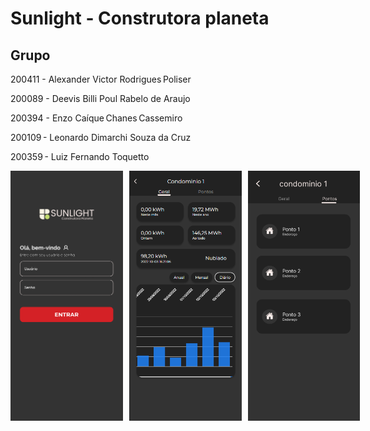 # Sunlight - Construtora planeta

## Grupo

200411 - Alexander Victor Rodrigues Poliser  

200089 - Deevis Billi Poul Rabelo de Araujo 

200394 - Enzo Caíque Chanes Cassemiro   

200109 - Leonardo Dimarchi Souza da Cruz  

200359 - Luiz Fernando Toquetto 

<div style="display:flex;">
    <img style="margin-right: 10px" src=".github/assets/login.png" width="180" height="400">
    <img style="margin-right: 10px" src=".github/assets/condominio.png" width="180" height="400">
    <img src=".github/assets/pontos.png" width="180" height="400">
</div>
